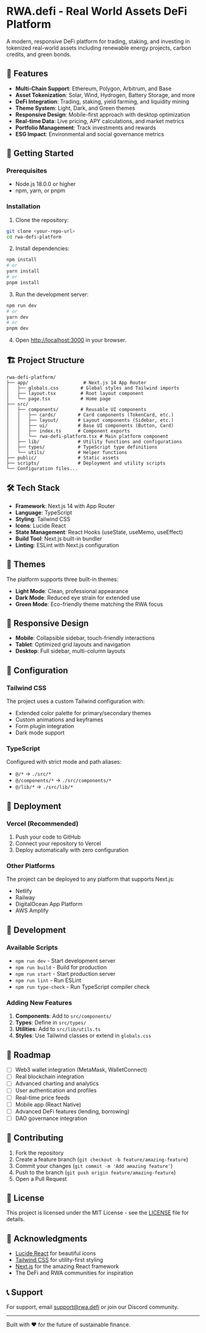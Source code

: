# RWA.defi - Real World Assets DeFi Platform

A modern, responsive DeFi platform for trading, staking, and investing in tokenized real-world assets including renewable energy projects, carbon credits, and green bonds.

## 🌟 Features

- **Multi-Chain Support**: Ethereum, Polygon, Arbitrum, and Base
- **Asset Tokenization**: Solar, Wind, Hydrogen, Battery Storage, and more
- **DeFi Integration**: Trading, staking, yield farming, and liquidity mining
- **Theme System**: Light, Dark, and Green themes
- **Responsive Design**: Mobile-first approach with desktop optimization
- **Real-time Data**: Live pricing, APY calculations, and market metrics
- **Portfolio Management**: Track investments and rewards
- **ESG Impact**: Environmental and social governance metrics

## 🚀 Getting Started

### Prerequisites

- Node.js 18.0.0 or higher
- npm, yarn, or pnpm

### Installation

1. Clone the repository:
```bash
git clone <your-repo-url>
cd rwa-defi-platform
```

2. Install dependencies:
```bash
npm install
# or
yarn install
# or
pnpm install
```

3. Run the development server:
```bash
npm run dev
# or
yarn dev
# or
pnpm dev
```

4. Open [http://localhost:3000](http://localhost:3000) in your browser.

## 🏗️ Project Structure

```
rwa-defi-platform/
├── app/                    # Next.js 14 App Router
│   ├── globals.css        # Global styles and Tailwind imports
│   ├── layout.tsx         # Root layout component
│   └── page.tsx           # Home page
├── src/
│   ├── components/        # Reusable UI components
│   │   ├── cards/        # Card components (TokenCard, etc.)
│   │   ├── layout/       # Layout components (Sidebar, etc.)
│   │   ├── ui/           # Base UI components (Button, Card)
│   │   ├── index.ts      # Component exports
│   │   └── rwa-defi-platform.tsx # Main platform component
│   ├── lib/              # Utility functions and configurations
│   ├── types/            # TypeScript type definitions
│   └── utils/            # Helper functions
├── public/               # Static assets
├── scripts/              # Deployment and utility scripts
└── Configuration files...
```

## 🛠️ Tech Stack

- **Framework**: Next.js 14 with App Router
- **Language**: TypeScript
- **Styling**: Tailwind CSS
- **Icons**: Lucide React
- **State Management**: React Hooks (useState, useMemo, useEffect)
- **Build Tool**: Next.js built-in bundler
- **Linting**: ESLint with Next.js configuration

## 🎨 Themes

The platform supports three built-in themes:

- **Light Mode**: Clean, professional appearance
- **Dark Mode**: Reduced eye strain for extended use
- **Green Mode**: Eco-friendly theme matching the RWA focus

## 📱 Responsive Design

- **Mobile**: Collapsible sidebar, touch-friendly interactions
- **Tablet**: Optimized grid layouts and navigation
- **Desktop**: Full sidebar, multi-column layouts

## 🔧 Configuration

### Tailwind CSS

The project uses a custom Tailwind configuration with:
- Extended color palette for primary/secondary themes
- Custom animations and keyframes
- Form plugin integration
- Dark mode support

### TypeScript

Configured with strict mode and path aliases:
- `@/*` → `./src/*`
- `@/components/*` → `./src/components/*`
- `@/lib/*` → `./src/lib/*`

## 🚀 Deployment

### Vercel (Recommended)

1. Push your code to GitHub
2. Connect your repository to Vercel
3. Deploy automatically with zero configuration

### Other Platforms

The project can be deployed to any platform that supports Next.js:
- Netlify
- Railway
- DigitalOcean App Platform
- AWS Amplify

## 🧪 Development

### Available Scripts

- `npm run dev` - Start development server
- `npm run build` - Build for production
- `npm run start` - Start production server
- `npm run lint` - Run ESLint
- `npm run type-check` - Run TypeScript compiler check

### Adding New Features

1. **Components**: Add to `src/components/`
2. **Types**: Define in `src/types/`
3. **Utilities**: Add to `src/lib/utils.ts`
4. **Styles**: Use Tailwind classes or extend in `globals.css`

## 🎯 Roadmap

- [ ] Web3 wallet integration (MetaMask, WalletConnect)
- [ ] Real blockchain integration
- [ ] Advanced charting and analytics
- [ ] User authentication and profiles
- [ ] Real-time price feeds
- [ ] Mobile app (React Native)
- [ ] Advanced DeFi features (lending, borrowing)
- [ ] DAO governance integration

## 🤝 Contributing

1. Fork the repository
2. Create a feature branch (`git checkout -b feature/amazing-feature`)
3. Commit your changes (`git commit -m 'Add amazing feature'`)
4. Push to the branch (`git push origin feature/amazing-feature`)
5. Open a Pull Request

## 📄 License

This project is licensed under the MIT License - see the [LICENSE](LICENSE) file for details.

## 🙏 Acknowledgments

- [Lucide React](https://lucide.dev/) for beautiful icons
- [Tailwind CSS](https://tailwindcss.com/) for utility-first styling
- [Next.js](https://nextjs.org/) for the amazing React framework
- The DeFi and RWA communities for inspiration

## 📞 Support

For support, email support@rwa.defi or join our Discord community.

---

Built with ❤️ for the future of sustainable finance.